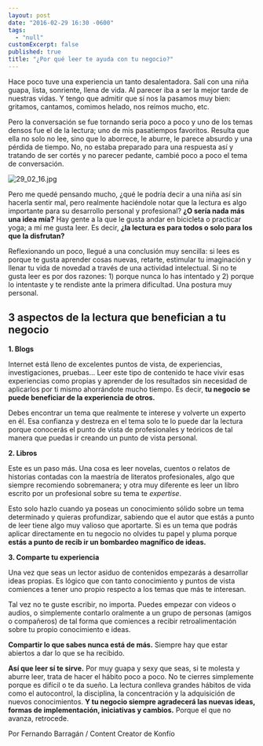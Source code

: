 ```yaml
---
layout: post
date: "2016-02-29 16:30 -0600"
tags: 
  - "null"
customExcerpt: false
published: true
title: "¿Por qué leer te ayuda con tu negocio?"
---
```


Hace poco tuve una experiencia un tanto desalentadora. Salí con una niña guapa, lista, sonriente, llena de vida. Al parecer iba a ser la mejor tarde de nuestras vidas. Y tengo que admitir que sí nos la pasamos muy bien: gritamos, cantamos, comimos helado, nos reímos mucho, etc.

Pero la conversación se fue tornando seria poco a poco y uno de los temas densos fue el de la lectura; uno de mis pasatiempos favoritos. Resulta que ella no solo no lee, sino que lo aborrece, le aburre, le parece absurdo y una pérdida de tiempo. No, no estaba preparado para una respuesta así y tratando de ser cortés y no parecer pedante, cambié poco a poco el tema de conversación.

![29_02_16.jpg]({{site.baseurl}}/img/29_02_16.jpg)

Pero me quedé pensando mucho, ¿qué le podría decir a una niña así sin hacerla sentir mal, pero realmente haciéndole notar que la lectura es algo importante para su desarrollo personal y profesional? **¿O sería nada más una idea mía?** Hay gente a la que le gusta andar en bicicleta o practicar yoga; a mí me gusta leer. Es decir, **¿la lectura es para todos o solo para los que la disfrutan?**

Reflexionando un poco, llegué a una conclusión muy sencilla: si lees es porque te gusta aprender cosas nuevas, retarte, estimular tu imaginación y llenar tu vida de novedad a través de una actividad intelectual. Si no te gusta leer es por dos razones: 1) porque nunca lo has intentado y 2) porque lo intentaste y te rendiste ante la primera dificultad. Una postura muy personal.

## 3 aspectos de la lectura que benefician a tu negocio

**1. Blogs**

Internet está lleno de excelentes puntos de vista, de experiencias, investigaciones, pruebas... Leer este tipo de contenido te hace vivir esas experiencias como propias y aprender de los resultados sin necesidad de aplicarlos por ti mismo ahorrándote mucho tiempo. Es decir, **tu negocio se puede beneficiar de la experiencia de otros.**

Debes encontrar un tema que realmente te interese y volverte un experto en él. Esa confianza y destreza en el tema solo te lo puede dar la lectura porque conocerás el punto de vista de profesionales y teóricos de tal manera que puedas ir creando un punto de vista personal.

**2. Libros**

Este es un paso más. Una cosa es leer novelas, cuentos o relatos de historias contadas con la maestría de literatos profesionales, algo que siempre recomiendo sobremanera; y otra muy diferente es leer un libro escrito por un profesional sobre su tema te _expertise_.

Esto solo hazlo cuando ya poseas un conocimiento sólido sobre un tema determinado y quieras profundizar, sabiendo que el autor que estás a punto de leer tiene algo muy valioso que aportarte. Si es un tema que podrás aplicar directamente en tu negocio no olvides tu papel y pluma porque **estás a punto de recib ir un bombardeo magnífico de ideas.**

**3. Comparte tu experiencia**

Una vez que seas un lector asiduo de contenidos empezarás a desarrollar ideas propias. Es lógico que con tanto conocimiento y puntos de vista comiences a tener uno propio respecto a los temas que más te interesan.

Tal vez no te guste escribir, no importa. Puedes empezar con videos o audios, o simplemente contarlo oralmente a un grupo de personas (amigos o compañeros) de tal forma que comiences a recibir retroalimentación sobre tu propio conocimiento e ideas.

**Compartir lo que sabes nunca está de más.** Siempre hay que estar abiertos a dar lo que se ha recibido. 

**Así que leer sí te sirve.** Por muy guapa y sexy que seas, si te molesta y aburre leer, trata de hacer el hábito poco a poco. No te cierres simplemente porque es difícil o te da sueño. La lectura conlleva grandes hábitos de vida como el autocontrol, la disciplina, la concentración y la adquisición de nuevos conocimientos. **Y tu negocio siempre agradecerá las nuevas ideas, formas de implementación, iniciativas y cambios.** Porque el que no avanza, retrocede.

Por Fernando Barragán / Content Creator de Konfío
